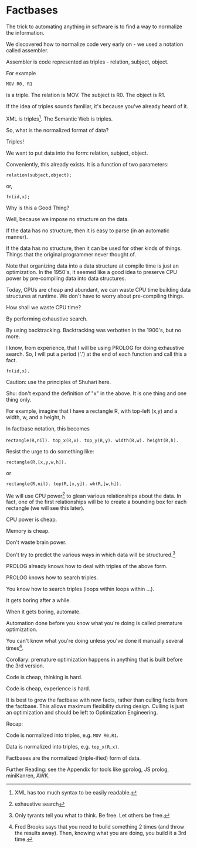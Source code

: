 # Factbases

The trick to automating anything in software is to find a way to normalize the information.

We discovered how to normalize code very early on - we used a notation called assembler.

Assembler is code represented as triples - relation, subject, object.

For example

`MOV R0, R1`

is a triple.  The relation is MOV.  The subject is R0.  The object is R1.

If the idea of triples sounds familiar, it's because you've already heard of it.

XML is triples[^fn1].  The Semantic Web is triples.

So, what is the normalized format of data?

Triples!

We want to put data into the form: relation, subject, object.

Conveniently, this already exists.  It is a function of two parameters:

`relation(subject,object);`

or, 

`fn(id,x);`

Why is this a Good Thing?  

Well, because we impose no structure on the data.  

If the data has no structure, then it is easy to parse (in an automatic manner).  

If the data has no structure, then it can be used for other kinds of things.  Things that the original programmer never thought of.

Note that organizing data into a data structure at compile time is just an optimization.  In the 1950's, it seemed like a good idea to preserve CPU power by pre-compiling data into data structures.

Today, CPUs are cheap and abundant, we can waste CPU time building data structures at runtime.  We don't have to worry about pre-compiling things.

How shall we waste CPU time?  

By performing exhaustive search.

By using backtracking.  Backtracking was verbotten in the 1900's, but no more.

I know, from experience, that I will be using PROLOG for doing exhaustive search.  So, I will put a period ('.') at the end of each function and call this a fact.

`fn(id,x).`

Caution: use the principles of Shuhari here.

Shu: don't expand the definition of "x" in the above.  It is one thing and one thing only.

For example, imagine that I have a rectangle R, with top-left (x,y) and a width, w, and a height, h.

In factbase notation, this becomes

r`ectangle(R,nil).
top_x(R,x).
top_y(R,y).
width(R,w).
height(R,h).`

Resist the urge to do something like:

`rectangle(R,[x,y,w,h]).`

or

`rectangle(R,nil).
top(R,[x,y]).
wh(R,[w,h]).`

We will use CPU power[^fn2] to glean various relationships about the data.  In fact, one of the first relationships will be to create a bounding box for each rectangle (we will see this later).

CPU power is cheap.

Memory is cheap.

Don't waste brain power.

Don't try to predict the various ways in which data will be structured.[^fn3]

PROLOG already knows how to deal with triples of the above form.  

PROLOG knows how to search triples.  

You know how to search triples (loops within loops within …).  

It gets boring after a while.  

When it gets boring, automate.

Automation done before you know what you're doing is called premature optimization.

You can't know what you're doing unless you've done it manually several times[^fn4].

Corollary: premature optimization happens in anything that is built before the 3rd version.

Code is cheap, thinking is hard.

Code is cheap, experience is hard.



It is best to grow the factbase with new facts, rather than culling facts from the factbase.  This allows maximum flexibility during design.  Culling is just an optimization and should be left to Optimization Engineering.



Recap:

Code is normalized into triples, e.g. `MOV R0,R1`.

Data is normalized into triples, e.g. `top_x(R,x)`.

Factbases are the normalized (triple-ified) form of data.

Further Reading:
see the Appendix for tools like gprolog, JS prolog, miniKanren, AWK.


[^fn1]: XML has too much syntax to be easily readable.

[^fn2]: exhaustive search

[^fn3]: Only tyrants tell you what to think.  Be free.  Let others be free.

[^fn4]: Fred Brooks says that you need to build something 2 times (and throw the results away).  Then, knowing what you are doing, you build it a 3rd time.